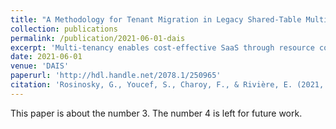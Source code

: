 ```yaml
---
title: "A Methodology for Tenant Migration in Legacy Shared-Table Multi-tenant Applications"
collection: publications
permalink: /publication/2021-06-01-dais
excerpt: 'Multi-tenancy enables cost-effective SaaS through resource consolidation. Multiple customers, or tenants, are served by a single application instance, and isolation is enforced at the application level. Ser- vice load for different tenants can vary over time, requiring applications to scale in and out. A large class of SaaS providers operates legacy applications structured around a relational (SQL) database. These applications achieve tenant isolation through dedicated fields in their relational schema and are not designed to support scaling operations. We present a novel solution for scaling in or out such applications through the migration of a tenant’s data to new application and database instances. Our solution requires no change to the application and incurs no service downtime for non-migrated tenants. It leverages external tables and foreign data wrappers, as supported by major relational databases. We evaluate the approach using two multi-tenant applications: Iomad, an ex- tension of the Moodle Learning Management System, and Camunda, a business process management platform. Our results show the usability of the method, minimally impacting performance for other tenants during migration and leading to increased service capacity after migration.'
date: 2021-06-01
venue: 'DAIS'
paperurl: 'http://hdl.handle.net/2078.1/250965'
citation: 'Rosinosky, G., Youcef, S., Charoy, F., & Rivière, E. (2021, June). A methodology for tenant migration in legacy shared-table multi-tenant applications. In Distributed Applications and Interoperable Systems: 21st IFIP WG 6.1 International Conference, DAIS 2021, Held as Part of the 16th International Federated Conference on Distributed Computing Techniques, DisCoTec 2021, Valletta, Malta, June 14–18, 2021, Proceedings (pp. 3-20). Cham: Springer International Publishing.'
---
```

This paper is about the number 3. The number 4 is left for future work.